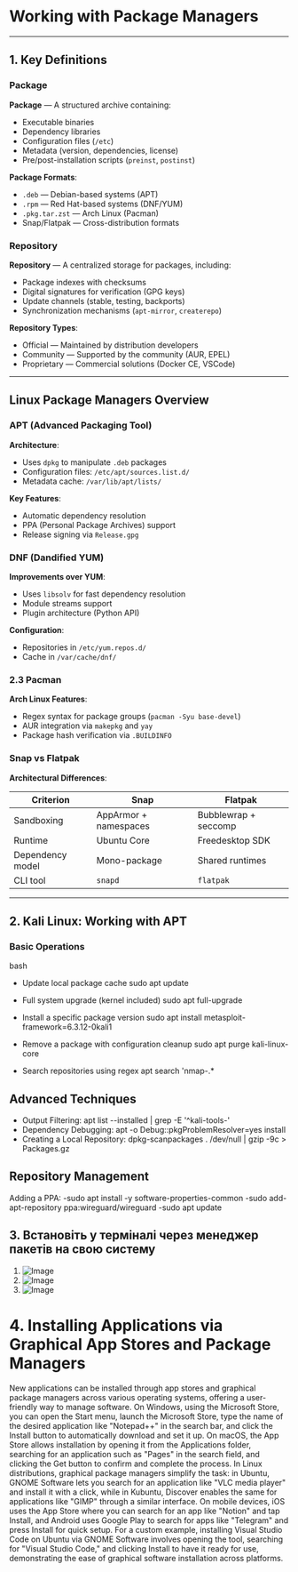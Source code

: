 # Working with Package Managers

---

## 1. Key Definitions

### Package  
**Package** — A structured archive containing:  
- Executable binaries  
- Dependency libraries  
- Configuration files (`/etc`)  
- Metadata (version, dependencies, license)  
- Pre/post-installation scripts (`preinst`, `postinst`)  

**Package Formats**:  
- `.deb` — Debian-based systems (APT)  
- `.rpm` — Red Hat-based systems (DNF/YUM)  
- `.pkg.tar.zst` — Arch Linux (Pacman)  
- Snap/Flatpak — Cross-distribution formats  

### Repository  
**Repository** — A centralized storage for packages, including:  
- Package indexes with checksums  
- Digital signatures for verification (GPG keys)  
- Update channels (stable, testing, backports)  
- Synchronization mechanisms (`apt-mirror`, `createrepo`)  

**Repository Types**:  
- Official — Maintained by distribution developers  
- Community — Supported by the community (AUR, EPEL)  
- Proprietary — Commercial solutions (Docker CE, VSCode)  

---

## Linux Package Managers Overview

### APT (Advanced Packaging Tool)  
**Architecture**:  
- Uses `dpkg` to manipulate `.deb` packages  
- Configuration files: `/etc/apt/sources.list.d/`  
- Metadata cache: `/var/lib/apt/lists/`  

**Key Features**:  
- Automatic dependency resolution  
- PPA (Personal Package Archives) support  
- Release signing via `Release.gpg`  

### DNF (Dandified YUM)  
**Improvements over YUM**:  
- Uses `libsolv` for fast dependency resolution  
- Module streams support  
- Plugin architecture (Python API)  

**Configuration**:  
- Repositories in `/etc/yum.repos.d/`  
- Cache in `/var/cache/dnf/`  

### 2.3 Pacman  
**Arch Linux Features**:  
- Regex syntax for package groups (`pacman -Syu base-devel`)  
- AUR integration via `makepkg` and `yay`  
- Package hash verification via `.BUILDINFO`  

### Snap vs Flatpak  
**Architectural Differences**:  

| Criterion         | Snap                     | Flatpak                 |
|-------------------|--------------------------|-------------------------|
| Sandboxing        | AppArmor + namespaces    | Bubblewrap + seccomp    |
| Runtime           | Ubuntu Core              | Freedesktop SDK         |
| Dependency model  | Mono-package             | Shared runtimes         |
| CLI tool          | `snapd`                  | `flatpak`               |

---

## 2. Kali Linux: Working with APT  

### Basic Operations  
bash
- Update local package cache
sudo apt update

- Full system upgrade (kernel included)
sudo apt full-upgrade

- Install a specific package version
sudo apt install metasploit-framework=6.3.12-0kali1

- Remove a package with configuration cleanup
sudo apt purge kali-linux-core

- Search repositories using regex
apt search 'nmap-.*

## Advanced Techniques

- Output Filtering: apt list --installed | grep -E '^kali-tools-'
- Dependency Debugging: apt -o Debug::pkgProblemResolver=yes install <package>
- Creating a Local Repository: dpkg-scanpackages . /dev/null | gzip -9c > Packages.gz
## Repository Management
Adding a PPA: 
-sudo apt install -y software-properties-common
-sudo add-apt-repository ppa:wireguard/wireguard
-sudo apt update

## 3. Встановіть у терміналі через менеджер пакетів на свою систему

1. ![Image](https://github.com/user-attachments/assets/3bb262b0-caa0-4966-8342-807a35836707) 
2. ![Image](https://github.com/user-attachments/assets/bf306277-780b-47ac-baf9-557463b8cd3e)
3. ![Image](https://github.com/user-attachments/assets/f4ca0c71-a47d-4fbc-a399-fb03e6c1625c)

# 4. Installing Applications via Graphical App Stores and Package Managers
New applications can be installed through app stores and graphical package managers across various operating systems, offering a user-friendly way to manage software. On Windows, using the Microsoft Store, you can open the Start menu, launch the Microsoft Store, type the name of the desired application like "Notepad++" in the search bar, and click the Install button to automatically download and set it up. On macOS, the App Store allows installation by opening it from the Applications folder, searching for an application such as "Pages" in the search field, and clicking the Get button to confirm and complete the process. In Linux distributions, graphical package managers simplify the task: in Ubuntu, GNOME Software lets you search for an application like "VLC media player" and install it with a click, while in Kubuntu, Discover enables the same for applications like "GIMP" through a similar interface. On mobile devices, iOS uses the App Store where you can search for an app like "Notion" and tap Install, and Android uses Google Play to search for apps like "Telegram" and press Install for quick setup. For a custom example, installing Visual Studio Code on Ubuntu via GNOME Software involves opening the tool, searching for "Visual Studio Code," and clicking Install to have it ready for use, demonstrating the ease of graphical software installation across platforms.


